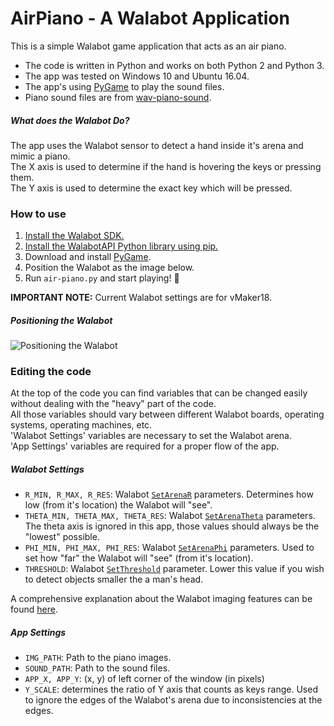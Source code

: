 # AirPiano - A Walabot Application

This is a simple Walabot game application that acts as an air piano.

* The code is written in Python and works on both Python 2 and Python 3.  
* The app was tested on Windows 10 and Ubuntu 16.04.  
* The app's using [PyGame](http://www.pygame.org) to play the sound files.
* Piano sound files are from [wav-piano-sound](https://github.com/pffy/wav-piano-sound).

##### What does the Walabot Do?

The app uses the Walabot sensor to detect a hand inside it's arena and mimic a piano.  
The X axis is used to determine if the hand is hovering the keys or pressing them.  
The Y axis is used to determine the exact key which will be pressed.  

### How to use

1. [Install the Walabot SDK.](http://walabot.com/getting-started)
2. [Install the WalabotAPI Python library using pip.](http://api.walabot.com/_pythonapi.html)
3. Download and install [PyGame](http://www.pygame.org/download.shtml).
4. Position the Walabot as the image below.
5. Run `air-piano.py` and start playing! :musical_keyboard:

**IMPORTANT NOTE:** Current Walabot settings are for vMaker18.

##### Positioning the Walabot

![Positioning the Walabot](https://raw.githubusercontent.com/Walabot-Projects/Walabot-AirPiano/master/example.png)

### Editing the code

At the top of the code you can find variables that can be changed easily without dealing with the "heavy" part of the code.  
All those variables should vary between different Walabot boards, operating systems, operating machines, etc.  
'Walabot Settings' variables are necessary to set the Walabot arena.  
'App Settings' variables are required for a proper flow of the app.

##### Walabot Settings

* `R_MIN, R_MAX, R_RES`: Walabot [`SetArenaR`](http://api.walabot.com/_walabot_a_p_i_8h.html#aac6cafa27c4a7d069dd64c903964632c) parameters. Determines how low (from it's location) the Walabot will "see".
* `THETA_MIN, THETA_MAX, THETA_RES`:  Walabot [`SetArenaTheta`](http://api.walabot.com/_walabot_a_p_i_8h.html#a3832f1466248274faadd6c23127b998d) parameters. The theta axis is ignored in this app, those values should always be the "lowest" possible.
* `PHI_MIN, PHI_MAX, PHI_RES`: Walabot [`SetArenaPhi`]((http://api.walabot.com/_walabot_a_p_i_8h.html#a9afb632b5cce965eba63b323bc579557)) parameters. Used to set how "far" the Walabot will "see" (from it's location).
* `THRESHOLD`: Walabot [`SetThreshold`](http://api.walabot.com/_walabot_a_p_i_8h.html#a4a19aa1afc64d7012392c5c91e43da15) parameter. Lower this value if you wish to detect objects smaller the a man's head.

A comprehensive explanation about the Walabot imaging features can be found [here](http://api.walabot.com/_features.html).

##### App Settings

* `IMG_PATH`: Path to the piano images.
* `SOUND_PATH`: Path to the sound files.
* `APP_X, APP_Y`: (x, y) of left corner of the window (in pixels)
* `Y_SCALE`: determines the ratio of Y axis that counts as keys range. Used to ignore the edges of the Walabot's arena due to inconsistencies at the edges.
